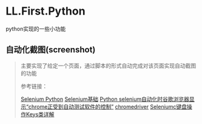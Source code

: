 # LL.First.Python
python实现的一些小功能

## 自动化截图(screenshot)

> 主要实现了给定一个页面，通过脚本的形式自动完成对该页面实现自动截图的功能
>
> 参考链接：
>
> [Selenium Python](http://www.testclass.net/selenium_python/)
> [Selenium基础](https://blog.csdn.net/weixin_36279318/article/details/79475388)
> [Python selenium自动化时谷歌浏览器显示“chrome正受到自动测试软件的控制”](https://www.cnblogs.com/lizm166/p/13180707.html)
> [chromedriver](https://blog.csdn.net/weixin_41990913/article/details/90936149)
> [Seleniumc键盘操作Keys类详解](http://www.python66.com/seleniumjiaocheng/187.html)
